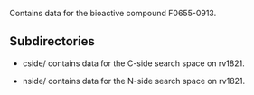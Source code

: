 Contains data for the bioactive compound F0655-0913.

## Subdirectories

- cside/ contains data for the C-side search space on rv1821.

- nside/ contains data for the N-side search space on rv1821.

